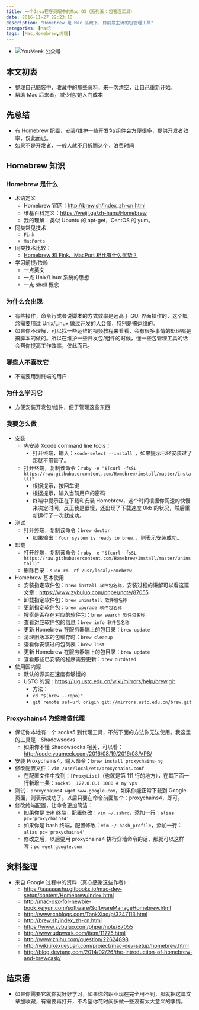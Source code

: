 ```yaml
---
title: 一个Java程序员眼中的Mac OS（系列五：包管理工具）
date: 2016-11-27 22:23:10
description: "Homebrew 是 Mac 系统下，目前最主流的包管理工具"
categories: [Mac]
tags: [Mac,Homebrew,终端]
---
```



<!-- more -->

- ![YouMeek 公众号](http://img.youmeek.com/2016/Homebrew.jpg)

## 本文初衷

- 整理自己脑袋中、收藏中的那些资料，来一次清空，让自己重新开始。
- 帮助 Mac 后来者，减少他/她入门成本


## 先总结

- 有 Homebrew 配置，安装/维护一些开发包/组件会方便很多，提供开发者效率，仅此而已。
- 如果不是开发者，一般人就不用折腾这个，浪费时间

## Homebrew 知识

### Homebrew 是什么

- 术语定义
    - Homebrew 官网：<http://brew.sh/index_zh-cn.html>
    - 维基百科定义：<https://weiji.ga/zh-hans/Homebrew>
    - 我的理解：类似 Ubuntu 的 apt-get，CentOS 的 yum。
- 同类常见技术
    - `Fink`
    - `MacPorts`
- 同类技术比较：
    - [Homebrew 和 Fink、MacPort 相比有什么优势？](http://www.zhihu.com/question/19862108)
- 学习前提/依赖
    - 一点英文
    - 一点 Unix/Linux 系统的思想
    - 一点 shell 概念

### 为什么会出现

- 有些操作，命令行或者说脚本的方式效率是远高于 GUI 界面操作的，这个概念需要用过 Unix/Linux 做过开发的人会懂，特别是搞运维的。
- 如果你不理解，可以找一些运维的视频教程来看看，会有很多事情的处理都是搞脚本的做的。所以在维护一些开发包/组件的时候，懂一些包管理工具的话会帮你提高工作效率，仅此而已。

### 哪些人不喜欢它

- 不需要用到终端的用户


### 为什么学习它

- 方便安装开发包/组件，便于管理这些东西

### 我要怎么做

- 安装
    - 先安装 Xcode command line tools：
        - 打开终端，输入：`xcode-select --install `，如果提示已经安装过了那就不用管了。
    - 打开终端，复制该命令：`ruby -e "$(curl -fsSL https://raw.githubusercontent.com/Homebrew/install/master/install)"`
        - 根据提示，按回车键
        - 根据提示，输入当前用户的密码
        - 终端中提示正在下载和安装 Homebrew，这个时间根据你网速的快慢来决定时间，反正我是很慢，还出现了下载速度 0kb 的状况，然后重新运行了一次就成功。
- 测试
    - 打开终端，复制该命令：`brew doctor`
        - 如果输出：`Your system is ready to brew.`，则表示安装成功。
- 卸载
    - 打开终端，复制该命令：`ruby -e "$(curl -fsSL https://raw.githubusercontent.com/Homebrew/install/master/uninstall)"`
    - 删除目录：`sudo rm -rf /usr/local/Homebrew`
- Homebrew 基本使用
    - 安装指定软件包：`brew install 软件包名称`，安装过程的讲解可以看这篇文章：<https://www.zybuluo.com/phper/note/87055>
    - 卸载指定软件包：`brew uninstall 软件包名称`
    - 更新指定软件包：`brew upgrade 软件包名称`
    - 搜索是否存在对应的软件包：`brew search 软件包名称`
    - 查看对应软件包的信息：`brew info 软件包名称`
    - 更新 Homebrew 在服务器端上的包目录：`brew update`
    - 清理旧版本的包缓存时：`brew cleanup`
    - 查看你安装过的包列表：`brew list`
    - 更新 Homebrew 在服务器端上的包目录：`brew update`
    - 查看那些已安装的程序需要更新：`brew outdated`
- 使用国内源
    - 默认的源实在速度有够慢的
    - USTC 的源：<https://lug.ustc.edu.cn/wiki/mirrors/help/brew.git>
        - 方法：
        - `cd "$(brew --repo)"`
        - `git remote set-url origin git://mirrors.ustc.edu.cn/brew.git`

### Proxychains4 为终端做代理

- 保证你本地有一个 socks5 到代理工具，不然下面的方法你无法使用。我这里的工具是：Shadowsocks
	- 如果你不懂 Shadowsocks 相关，可以看：<http://code.youmeek.com/2016/08/19/2016/08/VPS/>
- 安装 Proxychains4，输入命令：`brew install proxychains-ng`
- 修改配置文件：`vim /usr/local/etc/proxychains.conf`
    - 在配置文件中找到：`[ProxyList]`（也就是第 111 行的地方），在其下面一行新增一条：`socks5  127.0.0.1 1080 # my vps`
- 测试：`proxychains4 wget www.google.com`，如果你能正常下载到 Google 页面，则表示成功了。以后只要在命令前面加个：proxychains4，即可。
- 修改终端配置，让命令更加简洁：
    - 如果你是 zsh 终端，配置修改：`vim ~/.zshrc`，添加一行：`alias pc='proxychains4'`
    - 如果你是 bash 终端，配置修改：`vim ~/.bash_profile`，添加一行：`alias pc='proxychains4'`
    - 修改之后，以后要用 proxychains4 执行穿墙命令的话，那就可以这样写：`pc wget google.com`

## 资料整理

- 来自 Google 过程中的资料（真心感谢这些作者）：
    - <https://aaaaaashu.gitbooks.io/mac-dev-setup/content/Homebrew/index.html>
    - <http://mac-osx-for-newbie-book.kejyun.com/software/SoftwareManageHomebrew.html>
    - <http://www.cnblogs.com/TankXiao/p/3247113.html>
    - <http://brew.sh/index_zh-cn.html>
    - <https://www.zybuluo.com/phper/note/87055>
    - <http://www.udpwork.com/item/11775.html>
    - <http://www.zhihu.com/question/22624898>
    - <http://wiki.jikexueyuan.com/project/mac-dev-setup/homebrew.html>
    - <http://blog.devtang.com/2014/02/26/the-introduction-of-homebrew-and-brewcask/>


## 结束语

- 如果你需要它就你就好好学习，如果你的职业现在完全用不到，那就把这篇文章加收藏，有需要再打开，不希望你花时间多做一些没有太大意义的事情。
